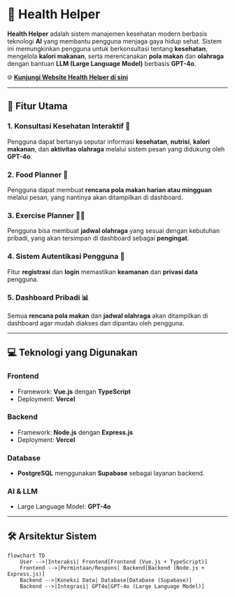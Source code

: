 # 🚀 Health Helper

**Health Helper** adalah sistem manajemen kesehatan modern berbasis teknologi **AI** yang membantu pengguna menjaga gaya hidup sehat. Sistem ini memungkinkan pengguna untuk berkonsultasi tentang **kesehatan**, mengelola **kalori makanan**, serta merencanakan **pola makan** dan **olahraga** dengan bantuan **LLM (Large Language Model)** berbasis **GPT-4o**.

🌐 **[Kunjungi Website Health Helper di sini](https://frontend-health-helper.vercel.app/)**  

---

## 📝 **Fitur Utama**

### 1. Konsultasi Kesehatan Interaktif 💬  
Pengguna dapat bertanya seputar informasi **kesehatan**, **nutrisi**, **kalori makanan**, dan **aktivitas olahraga** melalui sistem pesan yang didukung oleh **GPT-4o**.

### 2. Food Planner 🍎  
Pengguna dapat membuat **rencana pola makan harian atau mingguan** melalui pesan, yang nantinya akan ditampilkan di dashboard.

### 3. Exercise Planner 🏃‍♂️  
Pengguna bisa membuat **jadwal olahraga** yang sesuai dengan kebutuhan pribadi, yang akan tersimpan di dashboard sebagai **pengingat**.

### 4. Sistem Autentikasi Pengguna 🔐  
Fitur **registrasi** dan **login** memastikan **keamanan** dan **privasi data** pengguna.

### 5. Dashboard Pribadi 📊  
Semua **rencana pola makan** dan **jadwal olahraga** akan ditampilkan di dashboard agar mudah diakses dan dipantau oleh pengguna.

---

## 💻 **Teknologi yang Digunakan**

### **Frontend**  
- Framework: **Vue.js** dengan **TypeScript**  
- Deployment: **Vercel**  

### **Backend**  
- Framework: **Node.js** dengan **Express.js**  
- Deployment: **Vercel**  

### **Database**  
- **PostgreSQL** menggunakan **Supabase** sebagai layanan backend.  

### **AI & LLM**  
- Large Language Model: **GPT-4o**  

---

## 🛠️ **Arsitektur Sistem**

```mermaid
flowchart TD
    User -->|Interaksi| Frontend[Frontend (Vue.js + TypeScript)]
    Frontend -->|Permintaan/Respons| Backend[Backend (Node.js + Express.js)]
    Backend -->|Koneksi Data| Database[Database (Supabase)]
    Backend -->|Integrasi| GPT4o[GPT-4o (Large Language Model)]
